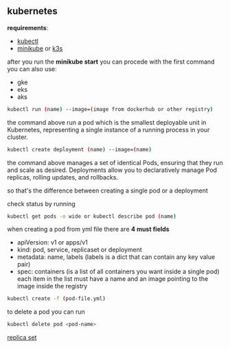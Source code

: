 ## kubernetes
**requirements**: 
- [kubectl](https://kubernetes.io/docs/tasks/tools/)
- [minikube](https://minikube.sigs.k8s.io/docs/start/) or [k3s](https://docs.k3s.io/installation)

after you run the **minikube start** you can procede with the first command
you can also use: 
- gke
- eks 
- aks

```bash
kubectl run (name) --image=(image from dockerhub or other registry)
 ```

the command above run a pod which is 
the smallest deployable unit in Kubernetes, representing a single instance of a running process in your cluster.
```bash
kubectl create deployment (name) --image=(name)
 ```

the command above manages a set of identical Pods, ensuring that they run and scale as desired. Deployments allow you to declaratively manage Pod replicas, rolling updates, and rollbacks.

so that's the difference between creating a single pod or a deployment

check status by running
```bash
kubectl get pods -o wide or kubectl describe pod (name)
 ```

when creating a pod from yml file there are **4 must fields**

- apiVersion: v1 or apps/v1 
- kind: pod, service, replicaset or deployment
- metadata: name, labels (labels is a dict that can contain any key value pair)
- spec: containers (is a list of all containers you want inside a single pod)
each item in the list must have a name and an image pointing to the image inside the registry

```bash
kubectl create -f (pod-file.yml)
 ```
to delete a pod you can run 
```bash
kubectl delete pod <pod-name>
 ```

[replica set](./replication-set.md)